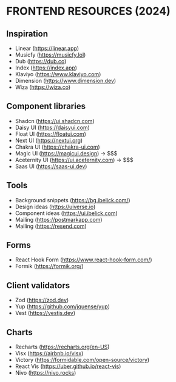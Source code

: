 # FRONTEND RESOURCES (2024)

## Inspiration
- Linear (https://linear.app)
- Musicfy (https://musicfy.lol)
- Dub (https://dub.co)
- Index (https://index.app)
- Klaviyo (https://www.klaviyo.com)
- Dimension (https://www.dimension.dev)
- Wiza (https://wiza.co)


## Component libraries
- Shadcn (https://ui.shadcn.com)
- Daisy UI (https://daisyui.com)
- Float UI (https://floatui.com)
- Next UI (https://nextui.org)
- Chakra UI (https://chakra-ui.com)
- Magic UI (https://magicui.design) -> $$$
- Aceternity UI (https://ui.aceternity.com) -> $$$
- Saas UI (https://saas-ui.dev)


## Tools
- Background snippets (https://bg.ibelick.com/)
- Design ideas (https://uiverse.io)
- Component ideas (https://ui.ibelick.com)
- Mailing (https://postmarkapp.com)
- Mailing (https://resend.com)

## Forms
- React Hook Form (https://www.react-hook-form.com/)
- Formik (https://formik.org/)

## Client validators
- Zod (https://zod.dev)
- Yup (https://github.com/jquense/yup)
- Vest (https://vestjs.dev)

## Charts
- Recharts (https://recharts.org/en-US)
- Visx (https://airbnb.io/visx)
- Victory (https://formidable.com/open-source/victory)
- React Vis (https://uber.github.io/react-vis)
- Nivo (https://nivo.rocks)
